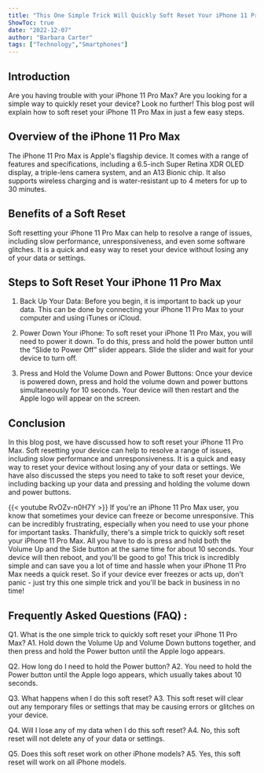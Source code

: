 ```yaml
---
title: "This One Simple Trick Will Quickly Soft Reset Your iPhone 11 Pro Max!"
ShowToc: true 
date: "2022-12-07"
author: "Barbara Carter" 
tags: ["Technology","Smartphones"]
---
```

## Introduction

Are you having trouble with your iPhone 11 Pro Max? Are you looking for a simple way to quickly reset your device? Look no further! This blog post will explain how to soft reset your iPhone 11 Pro Max in just a few easy steps.

## Overview of the iPhone 11 Pro Max

The iPhone 11 Pro Max is Apple's flagship device. It comes with a range of features and specifications, including a 6.5-inch Super Retina XDR OLED display, a triple-lens camera system, and an A13 Bionic chip. It also supports wireless charging and is water-resistant up to 4 meters for up to 30 minutes.

## Benefits of a Soft Reset

Soft resetting your iPhone 11 Pro Max can help to resolve a range of issues, including slow performance, unresponsiveness, and even some software glitches. It is a quick and easy way to reset your device without losing any of your data or settings.

## Steps to Soft Reset Your iPhone 11 Pro Max

1. Back Up Your Data: Before you begin, it is important to back up your data. This can be done by connecting your iPhone 11 Pro Max to your computer and using iTunes or iCloud.

2. Power Down Your iPhone: To soft reset your iPhone 11 Pro Max, you will need to power it down. To do this, press and hold the power button until the “Slide to Power Off” slider appears. Slide the slider and wait for your device to turn off.

3. Press and Hold the Volume Down and Power Buttons: Once your device is powered down, press and hold the volume down and power buttons simultaneously for 10 seconds. Your device will then restart and the Apple logo will appear on the screen.

## Conclusion

In this blog post, we have discussed how to soft reset your iPhone 11 Pro Max. Soft resetting your device can help to resolve a range of issues, including slow performance and unresponsiveness. It is a quick and easy way to reset your device without losing any of your data or settings. We have also discussed the steps you need to take to soft reset your device, including backing up your data and pressing and holding the volume down and power buttons.

{{< youtube RvOZv-n0H7Y >}} 
If you're an iPhone 11 Pro Max user, you know that sometimes your device can freeze or become unresponsive. This can be incredibly frustrating, especially when you need to use your phone for important tasks. Thankfully, there's a simple trick to quickly soft reset your iPhone 11 Pro Max. All you have to do is press and hold both the Volume Up and the Side button at the same time for about 10 seconds. Your device will then reboot, and you'll be good to go! This trick is incredibly simple and can save you a lot of time and hassle when your iPhone 11 Pro Max needs a quick reset. So if your device ever freezes or acts up, don't panic - just try this one simple trick and you'll be back in business in no time!

## Frequently Asked Questions (FAQ) :
Q1. What is the one simple trick to quickly soft reset your iPhone 11 Pro Max?
A1. Hold down the Volume Up and Volume Down buttons together, and then press and hold the Power button until the Apple logo appears.

Q2. How long do I need to hold the Power button?
A2. You need to hold the Power button until the Apple logo appears, which usually takes about 10 seconds.

Q3. What happens when I do this soft reset?
A3. This soft reset will clear out any temporary files or settings that may be causing errors or glitches on your device.

Q4. Will I lose any of my data when I do this soft reset?
A4. No, this soft reset will not delete any of your data or settings.

Q5. Does this soft reset work on other iPhone models?
A5. Yes, this soft reset will work on all iPhone models.


